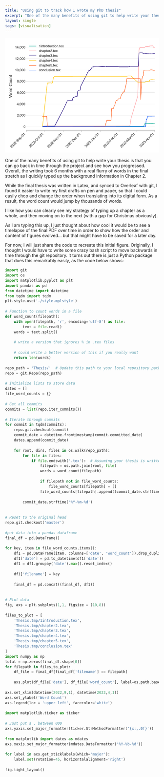 ```yaml
---
title: "Using git to track how I wrote my PhD thesis"
excerpt: "One of the many benefits of using git to help write your thesis is that you can go back in time through the project and see how you progressed"
layout: single
tags: [visualisation]
---
```


![](/images/word_count.png)


One of the many benefits of using git to help write your thesis is that you can go back in time through the project and see how you progressed. Overall, the writing took 6 months with a real flurry of words in the final stretch as I quickly typed up the background information in Chapter 2.

While the final thesis was written in Latex, and synced to Overleaf with git, I found it easier to write my first drafts on pen and paper, so that I could easily chop and change the order when translating into its digital form. As a result, the word count would jump by thousands of words.

I like how you can clearly see my strategy of typing up a chapter as a whole, and then moving on to the next (with a gap for Christmas obviously).

As I am typing this up, I just thought about how cool it would be to see a timelapse of the final PDF over time in order to show how the order and content of figures evolved... but that might have to be saved for a later day.

For now, I will just share the code to recreate this initial figure. Originally, I thought I would have to write some crazy bash script to move backwards in time through the git repository. It turns out there is just a Python package that does this remarkably easily, as the code below shows:

```python
import git
import os
import matplotlib.pyplot as plt
import pandas as pd
from datetime import datetime
from tqdm import tqdm
plt.style.use('./style.mplstyle')

# Function to count words in a file
def word_count(filepath):
    with open(filepath, 'r', encoding='utf-8') as file:
        text = file.read()
    words = text.split()

    # write a version that ignores % in .tex files

    # could write a better version of this if you really want
    return len(words)

repo_path = 'Thesis/'  # Update this path to your local repository path
repo = git.Repo(repo_path)

# Initialize lists to store data
dates = []
file_word_counts = {}

# Get all commits
commits = list(repo.iter_commits())

# Iterate through commits
for commit in tqdm(commits):
    repo.git.checkout(commit)
    commit_date = datetime.fromtimestamp(commit.committed_date)
    dates.append(commit_date)

    for root, dirs, files in os.walk(repo_path):
        for file in files:
            if file.endswith('.tex'):  # Assuming your thesis is written in LaTeX
                filepath = os.path.join(root, file)
                words = word_count(filepath)

                if filepath not in file_word_counts:
                    file_word_counts[filepath] = []
                file_word_counts[filepath].append((commit_date.strftime('%Y-%m-%d'), words))
        
        commit_date.strftime('%Y-%m-%d')
        

# Reset to the original head
repo.git.checkout('master')

#put data into a pandas dataframe
final_df = pd.DataFrame()

for key, item in file_word_counts.items():
    df1 = pd.DataFrame(item, columns=['date', 'word_count']).drop_duplicates()
    df1['date'] = pd.to_datetime(df1['date'])
    df1 = df1.groupby('date').max().reset_index()
    
    df1['filename'] = key

    final_df = pd.concat((final_df, df1))


# Plot data
fig, axs = plt.subplots(1,1, figsize = (10,8))

files_to_plot = [
    'Thesis.tmp/1introduction.tex',
    'Thesis.tmp/chapter2.tex',
    'Thesis.tmp/chapter3.tex',
    'Thesis.tmp/chapter4.tex',
    'Thesis.tmp/chapter5.tex',
    'Thesis.tmp/conclusion.tex'
]
import numpy as np
total = np.zeros(final_df.shape[0])
for filepath in files_to_plot:
    df_file = final_df[final_df['filename'] == filepath]

    axs.plot(df_file['date'], df_file['word_count'], label=os.path.basename(filepath))

axs.set_xlim(datetime(2022,9,1), datetime(2023,4,1))
axs.set_ylabel('Word Count')
axs.legend(loc = 'upper left', facecolor='white')

import matplotlib.ticker as ticker

# Just put a , between 000
axs.yaxis.set_major_formatter(ticker.StrMethodFormatter('{x:,.0f}'))

from matplotlib import dates as mdates
axs.xaxis.set_major_formatter(mdates.DateFormatter('%Y-%b-%d'))

for label in axs.get_xticklabels(which='major'):
	label.set(rotation=45, horizontalalignment='right')

fig.tight_layout()
```
